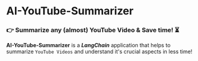 # AI-YouTube-Summarizer

### **👉 Summarize any (almost) YouTube Video & Save time! ⏳**

**AI-YouTube-Summarizer** is a ***LangChain*** application that helps to summarize `YouTube Videos` and understand it's crucial aspects in less time!
